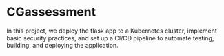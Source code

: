 # CGassessment
In this project, we deploy the flask app to a Kubernetes cluster, implement basic security practices, and set up a CI/CD pipeline to automate testing, building, and deploying the application.
